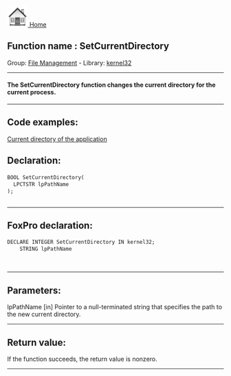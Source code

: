 [<img src="../../images/home.png"> Home ](https://github.com/VFPX/Win32API)  

## Function name : SetCurrentDirectory
Group: [File Management](../../functions_group.md#File_Management)  -  Library: [kernel32](../../libraries.md#kernel32)  
***  


#### The SetCurrentDirectory function changes the current directory for the current process.
***  


## Code examples:
[Current directory of the application](../../samples/sample_004.md)  

## Declaration:
```foxpro  
BOOL SetCurrentDirectory(
  LPCTSTR lpPathName
);
  
```  
***  


## FoxPro declaration:
```foxpro  
DECLARE INTEGER SetCurrentDirectory IN kernel32;
	STRING lpPathName

  
```  
***  


## Parameters:
lpPathName 
[in] Pointer to a null-terminated string that specifies the path to the new current directory.  
***  


## Return value:
If the function succeeds, the return value is nonzero.  
***  

